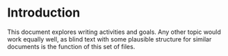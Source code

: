 
# Introduction

This document explores writing activities and goals.
Any other topic would work equally well, as blind text with some plausible structure for similar documents is the function of this set of files.
